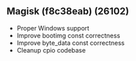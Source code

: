 ## Magisk (f8c38eab) (26102)
- Proper Windows support
- Improve bootimg const correctness
- Improve byte_data const correctness
- Cleanup cpio codebase
